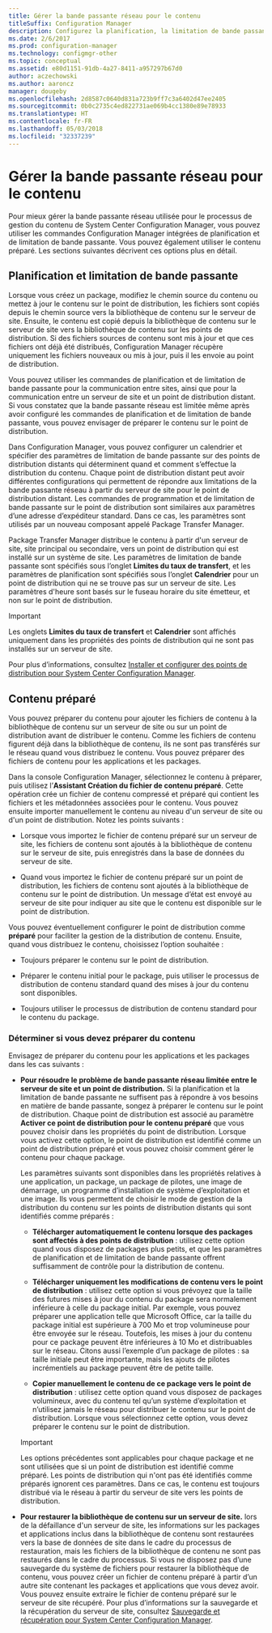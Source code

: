 ```yaml
---
title: Gérer la bande passante réseau pour le contenu
titleSuffix: Configuration Manager
description: Configurez la planification, la limitation de bande passante et le contenu préparé pour System Center Configuration Manager.
ms.date: 2/6/2017
ms.prod: configuration-manager
ms.technology: configmgr-other
ms.topic: conceptual
ms.assetid: e80d1151-91db-4a27-8411-a957297b67d0
author: aczechowski
ms.author: aaroncz
manager: dougeby
ms.openlocfilehash: 2d8587c0640d831a723b9ff7c3a6402d47ee2405
ms.sourcegitcommit: 0b0c2735c4ed822731ae069b4cc1380e89e78933
ms.translationtype: HT
ms.contentlocale: fr-FR
ms.lasthandoff: 05/03/2018
ms.locfileid: "32337239"
---
```

# <a name="manage-network-bandwidth-for-content"></a>Gérer la bande passante réseau pour le contenu
Pour mieux gérer la bande passante réseau utilisée pour le processus de gestion du contenu de System Center Configuration Manager, vous pouvez utiliser les commandes Configuration Manager intégrées de planification et de limitation de bande passante. Vous pouvez également utiliser le contenu préparé. Les sections suivantes décrivent ces options plus en détail.

##  <a name="BKMK_PlanningForThrottling"></a>Planification et limitation de bande passante  

 Lorsque vous créez un package, modifiez le chemin source du contenu ou mettez à jour le contenu sur le point de distribution, les fichiers sont copiés depuis le chemin source vers la bibliothèque de contenu sur le serveur de site. Ensuite, le contenu est copié depuis la bibliothèque de contenu sur le serveur de site vers la bibliothèque de contenu sur les points de distribution. Si des fichiers sources de contenu sont mis à jour et que ces fichiers ont déjà été distribués, Configuration Manager récupère uniquement les fichiers nouveaux ou mis à jour, puis il les envoie au point de distribution.

 Vous pouvez utiliser les commandes de planification et de limitation de bande passante pour la communication entre sites, ainsi que pour la communication entre un serveur de site et un point de distribution distant. Si vous constatez que la bande passante réseau est limitée même après avoir configuré les commandes de planification et de limitation de bande passante, vous pouvez envisager de préparer le contenu sur le point de distribution.  

 Dans Configuration Manager, vous pouvez configurer un calendrier et spécifier des paramètres de limitation de bande passante sur des points de distribution distants qui déterminent quand et comment s’effectue la distribution du contenu. Chaque point de distribution distant peut avoir différentes configurations qui permettent de répondre aux limitations de la bande passante réseau à partir du serveur de site pour le point de distribution distant. Les commandes de programmation et de limitation de bande passante sur le point de distribution sont similaires aux paramètres d’une adresse d’expéditeur standard. Dans ce cas, les paramètres sont utilisés par un nouveau composant appelé Package Transfer Manager.

 Package Transfer Manager distribue le contenu à partir d'un serveur de site, site principal ou secondaire, vers un point de distribution qui est installé sur un système de site. Les paramètres de limitation de bande passante sont spécifiés sous l’onglet **Limites du taux de transfert**, et les paramètres de planification sont spécifiés sous l’onglet **Calendrier** pour un point de distribution qui ne se trouve pas sur un serveur de site. Les paramètres d'heure sont basés sur le fuseau horaire du site émetteur, et non sur le point de distribution.  

> [!IMPORTANT]  
>  Les onglets **Limites du taux de transfert** et **Calendrier** sont affichés uniquement dans les propriétés des points de distribution qui ne sont pas installés sur un serveur de site.  

Pour plus d’informations, consultez [Installer et configurer des points de distribution pour System Center Configuration Manager](/sccm/core/servers/deploy/configure/install-and-configure-distribution-points).  

##  <a name="BKMK_PrestagingContent"></a>Contenu préparé  
 Vous pouvez préparer du contenu pour ajouter les fichiers de contenu à la bibliothèque de contenu sur un serveur de site ou sur un point de distribution avant de distribuer le contenu. Comme les fichiers de contenu figurent déjà dans la bibliothèque de contenu, ils ne sont pas transférés sur le réseau quand vous distribuez le contenu. Vous pouvez préparer des fichiers de contenu pour les applications et les packages.  

Dans la console Configuration Manager, sélectionnez le contenu à préparer, puis utilisez l’**Assistant Création du fichier de contenu préparé**. Cette opération crée un fichier de contenu compressé et préparé qui contient les fichiers et les métadonnées associées pour le contenu. Vous pouvez ensuite importer manuellement le contenu au niveau d'un serveur de site ou d'un point de distribution. Notez les points suivants :  

-   Lorsque vous importez le fichier de contenu préparé sur un serveur de site, les fichiers de contenu sont ajoutés à la bibliothèque de contenu sur le serveur de site, puis enregistrés dans la base de données du serveur de site.  

-   Quand vous importez le fichier de contenu préparé sur un point de distribution, les fichiers de contenu sont ajoutés à la bibliothèque de contenu sur le point de distribution. Un message d’état est envoyé au serveur de site pour indiquer au site que le contenu est disponible sur le point de distribution.  

Vous pouvez éventuellement configurer le point de distribution comme **préparé** pour faciliter la gestion de la distribution de contenu. Ensuite, quand vous distribuez le contenu, choisissez l’option souhaitée :  

-   Toujours préparer le contenu sur le point de distribution.  

-   Préparer le contenu initial pour le package, puis utiliser le processus de distribution de contenu standard quand des mises à jour du contenu sont disponibles.  

-   Toujours utiliser le processus de distribution de contenu standard pour le contenu du package.  

###  <a name="BKMK_DetermineToPrestageContent"></a>Déterminer si vous devez préparer du contenu  
 Envisagez de préparer du contenu pour les applications et les packages dans les cas suivants :  

-   **Pour résoudre le problème de bande passante réseau limitée entre le serveur de site et un point de distribution.** Si la planification et la limitation de bande passante ne suffisent pas à répondre à vos besoins en matière de bande passante, songez à préparer le contenu sur le point de distribution. Chaque point de distribution est associé au paramètre **Activer ce point de distribution pour le contenu préparé** que vous pouvez choisir dans les propriétés du point de distribution. Lorsque vous activez cette option, le point de distribution est identifié comme un point de distribution préparé et vous pouvez choisir comment gérer le contenu pour chaque package.  

    Les paramètres suivants sont disponibles dans les propriétés relatives à une application, un package, un package de pilotes, une image de démarrage, un programme d’installation de système d’exploitation et une image. Ils vous permettent de choisir le mode de gestion de la distribution du contenu sur les points de distribution distants qui sont identifiés comme préparés :  

    -   **Télécharger automatiquement le contenu lorsque des packages sont affectés à des points de distribution** : utilisez cette option quand vous disposez de packages plus petits, et que les paramètres de planification et de limitation de bande passante offrent suffisamment de contrôle pour la distribution de contenu.  

    -   **Télécharger uniquement les modifications de contenu vers le point de distribution** : utilisez cette option si vous prévoyez que la taille des futures mises à jour du contenu du package sera normalement inférieure à celle du package initial. Par exemple, vous pouvez préparer une application telle que Microsoft Office, car la taille du package initial est supérieure à 700 Mo et trop volumineuse pour être envoyée sur le réseau. Toutefois, les mises à jour du contenu pour ce package peuvent être inférieures à 10 Mo et distribuables sur le réseau. Citons aussi l’exemple d’un package de pilotes : sa taille initiale peut être importante, mais les ajouts de pilotes incrémentiels au package peuvent être de petite taille.  

    -   **Copier manuellement le contenu de ce package vers le point de distribution** : utilisez cette option quand vous disposez de packages volumineux, avec du contenu tel qu’un système d’exploitation et n’utilisez jamais le réseau pour distribuer le contenu sur le point de distribution. Lorsque vous sélectionnez cette option, vous devez préparer le contenu sur le point de distribution.  

    > [!IMPORTANT]  
    >  Les options précédentes sont applicables pour chaque package et ne sont utilisées que si un point de distribution est identifié comme préparé. Les points de distribution qui n'ont pas été identifiés comme préparés ignorent ces paramètres. Dans ce cas, le contenu est toujours distribué via le réseau à partir du serveur de site vers les points de distribution.  

-   **Pour restaurer la bibliothèque de contenu sur un serveur de site.** lors de la défaillance d'un serveur de site, les informations sur les packages et applications inclus dans la bibliothèque de contenu sont restaurées vers la base de données de site dans le cadre du processus de restauration, mais les fichiers de la bibliothèque de contenu ne sont pas restaurés dans le cadre du processus. Si vous ne disposez pas d’une sauvegarde du système de fichiers pour restaurer la bibliothèque de contenu, vous pouvez créer un fichier de contenu préparé à partir d’un autre site contenant les packages et applications que vous devez avoir. Vous pouvez ensuite extraire le fichier de contenu préparé sur le serveur de site récupéré. Pour plus d’informations sur la sauvegarde et la récupération du serveur de site, consultez [Sauvegarde et récupération pour System Center Configuration Manager](/sccm/protect/understand/backup-and-recovery).  
